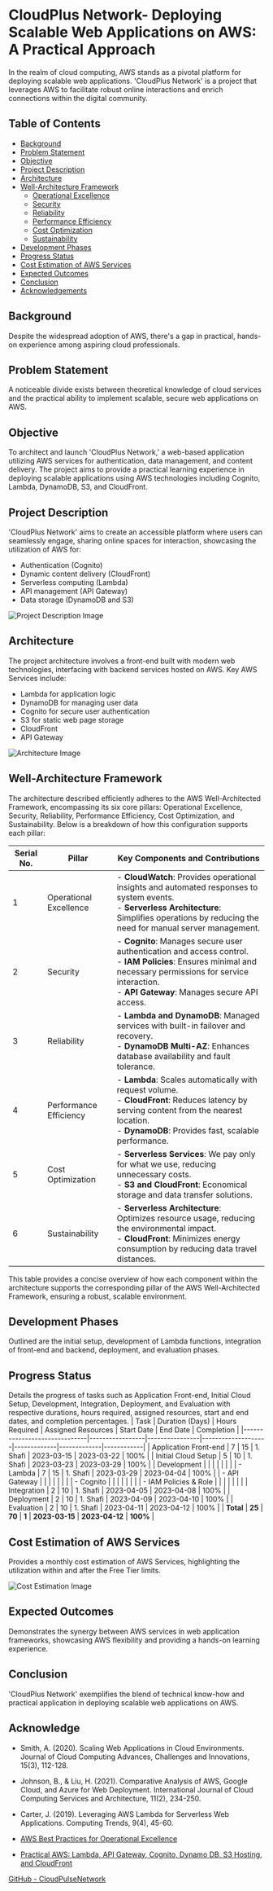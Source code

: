 # CloudPlus Network- Deploying Scalable Web Applications on AWS: A Practical Approach

In the realm of cloud computing, AWS stands as a pivotal platform for deploying scalable web applications. 'CloudPlus Network' is a project that leverages AWS to facilitate robust online interactions and enrich connections within the digital community.

## Table of Contents
- [Background](#background)
- [Problem Statement](#problem-statement)
- [Objective](#objective)
- [Project Description](#project-description)
- [Architecture](#architecture)
- [Well-Architecture Framework](#well-architecture-framework)
  - [Operational Excellence](#operational-excellence)
  - [Security](#security)
  - [Reliability](#reliability)
  - [Performance Efficiency](#performance-efficiency)
  - [Cost Optimization](#cost-optimization)
  - [Sustainability](#sustainability)
- [Development Phases](#development-phases)
- [Progress Status](#progress-status)
- [Cost Estimation of AWS Services](#cost-estimation-of-aws-services)
- [Expected Outcomes](#expected-outcomes)
- [Conclusion](#conclusion)
- [Acknowledgements](#acknowledge)

## Background

Despite the widespread adoption of AWS, there's a gap in practical, hands-on experience among aspiring cloud professionals.

## Problem Statement

A noticeable divide exists between theoretical knowledge of cloud services and the practical ability to implement scalable, secure web applications on AWS.

## Objective

To architect and launch 'CloudPlus Network,' a web-based application utilizing AWS services for authentication, data management, and content delivery. The project aims to provide a practical learning experience in deploying scalable applications using AWS technologies including Cognito, Lambda, DynamoDB, S3, and CloudFront.

## Project Description

'CloudPlus Network' aims to create an accessible platform where users can seamlessly engage, sharing online spaces for interaction, showcasing the utilization of AWS for:

- Authentication (Cognito)
- Dynamic content delivery (CloudFront)
- Serverless computing (Lambda)
- API management (API Gateway)
- Data storage (DynamoDB and S3)

![Project Description Image](figures/project-des.png)

## Architecture

The project architecture involves a front-end built with modern web technologies, interfacing with backend services hosted on AWS. Key AWS Services include:

- Lambda for application logic
- DynamoDB for managing user data
- Cognito for secure user authentication
- S3 for static web page storage
- CloudFront
- API Gateway

![Architecture Image](figures/architecture.png)

## Well-Architecture Framework

The architecture described efficiently adheres to the AWS Well-Architected Framework, encompassing its six core pillars: Operational Excellence, Security, Reliability, Performance Efficiency, Cost Optimization, and Sustainability. Below is a breakdown of how this configuration supports each pillar:

| Serial No. | Pillar               | Key Components and Contributions                                                                                                                                                           |
|------------|----------------------|---------------------------------------------------------------------------------------------------------------------------------------------------------------------------------------------|
| 1          | Operational Excellence | - **CloudWatch**: Provides operational insights and automated responses to system events.<br>- **Serverless Architecture**: Simplifies operations by reducing the need for manual server management. |
| 2          | Security              | - **Cognito**: Manages secure user authentication and access control.<br>- **IAM Policies**: Ensures minimal and necessary permissions for service interaction.<br>- **API Gateway**: Manages secure API access.               |
| 3          | Reliability           | - **Lambda and DynamoDB**: Managed services with built-in failover and recovery.<br>- **DynamoDB Multi-AZ**: Enhances database availability and fault tolerance.                             |
| 4          | Performance Efficiency | - **Lambda**: Scales automatically with request volume.<br>- **CloudFront**: Reduces latency by serving content from the nearest location.<br>- **DynamoDB**: Provides fast, scalable performance.          |
| 5          | Cost Optimization     | - **Serverless Services**: We pay only for what we use, reducing unnecessary costs.<br>- **S3 and CloudFront**: Economical storage and data transfer solutions.                                |
| 6          | Sustainability         | - **Serverless Architecture**: Optimizes resource usage, reducing the environmental impact.<br>- **CloudFront**: Minimizes energy consumption by reducing data travel distances.                     |

This table provides a concise overview of how each component within the architecture supports the corresponding pillar of the AWS Well-Architected Framework, ensuring a robust, scalable environment.


## Development Phases

Outlined are the initial setup, development of Lambda functions, integration of front-end and backend, deployment, and evaluation phases.

## Progress Status

Details the progress of tasks such as Application Front-end, Initial Cloud Setup, Development, Integration, Deployment, and Evaluation with respective durations, hours required, assigned resources, start and end dates, and completion percentages.
| Task                         | Duration (Days) | Hours Required | Assigned Resources | Start Date  | End Date    | Completion |
|------------------------------|-----------------|----------------|--------------------|-------------|-------------|------------|
| Application Front-end        | 7               | 15             | 1. Shafi           | 2023-03-15  | 2023-03-22  | 100%       |
| Initial Cloud Setup          | 5               | 10             | 1. Shafi           | 2023-03-23  | 2023-03-29  | 100%       |
| Development                  |                 |                |                    |             |             |            |
| - Lambda                     | 7               | 15             | 1. Shafi           | 2023-03-29  | 2023-04-04  | 100%       |
| - API Gateway                |                 |                |                    |             |             |            |
| - Cognito                    |                 |                |                    |             |             |            |
| - IAM Policies & Role        |                 |                |                    |             |             |            |
| Integration                  | 2               | 10             | 1. Shafi           | 2023-04-05  | 2023-04-08  | 100%       |
| Deployment                   | 2               | 10             | 1. Shafi           | 2023-04-09  | 2023-04-10  | 100%       |
| Evaluation                   | 2               | 10             | 1. Shafi           | 2023-04-11  | 2023-04-12  | 100%       |
| **Total**                    | **25**          | **70**         | **1**              | **2023-03-15** | **2023-04-12** | **100%** |


## Cost Estimation of AWS Services

Provides a monthly cost estimation of AWS Services, highlighting the utilization within and after the Free Tier limits.

![Cost Estimation Image](figures/cost.png)

## Expected Outcomes

Demonstrates the synergy between AWS services in web application frameworks, showcasing AWS flexibility and providing a hands-on learning experience.

## Conclusion

'CloudPlus Network' exemplifies the blend of technical know-how and practical application in deploying scalable web applications on AWS.

## Acknowledge

- Smith, A. (2020). Scaling Web Applications in Cloud Environments. Journal of Cloud Computing Advances, Challenges and Innovations, 15(3), 112-128.
- Johnson, B., & Liu, H. (2021). Comparative Analysis of AWS, Google Cloud, and Azure for Web Deployment. International Journal of Cloud Computing Services and Architecture, 11(2), 234-250.
- Carter, J. (2019). Leveraging AWS Lambda for Serverless Web Applications. Computing Trends, 9(4), 45-60.
- [AWS Best Practices for Operational Excellence](https://aws.amazon.com/architecture/well-architected/)

- [Practical AWS: Lambda, API Gateway, Cognito, Dynamo DB, S3 Hosting, and CloudFront](https://medium.com/@jith/a-practical-introduction-to-aws-lambda-api-gateway-cognito-dynamo-db-s3-hosting-and-60002b22947a)

[GitHub - CloudPulseNetwork](https://github.com/shaficse/CloudPulseNetwork.git)
